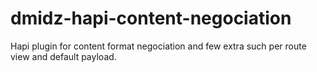 # dmidz-hapi-content-negociation
Hapi plugin for content format negociation and few extra such per route view and default payload.
